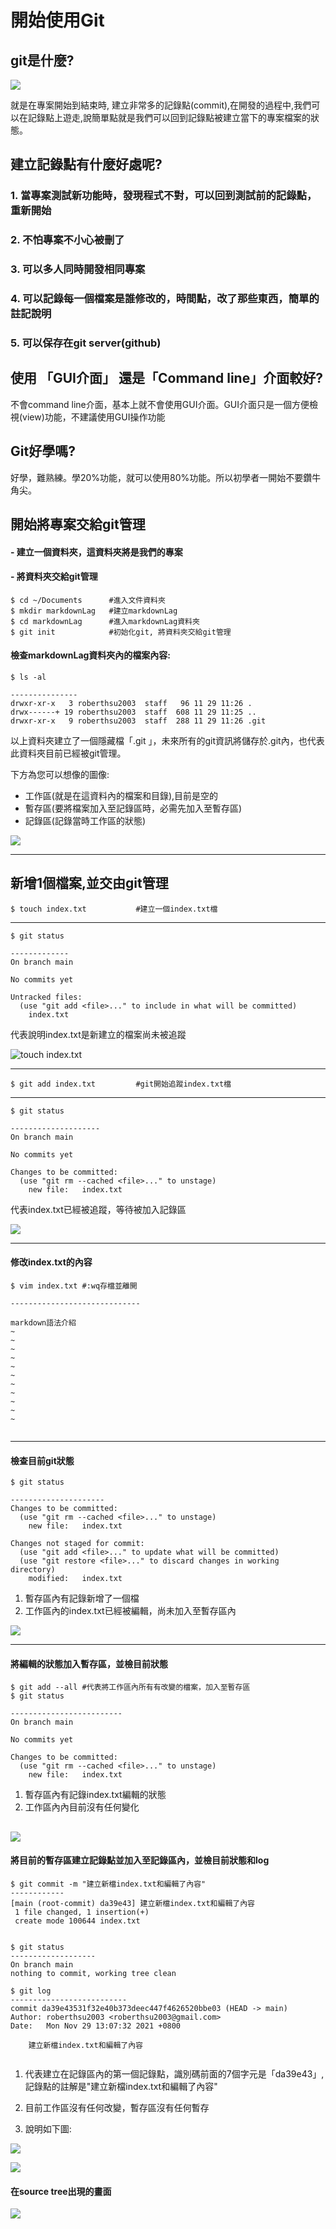 # 開始使用Git

## git是什麼?

![](./images/pic1.png)

就是在專案開始到結束時, 建立非常多的記錄點(commit),在開發的過程中,我們可以在記錄點上遊走,說簡單點就是我們可以回到記錄點被建立當下的專案檔案的狀態。

## 建立記錄點有什麼好處呢?

### 1. 當專案測試新功能時，發現程式不對，可以回到測試前的記錄點，重新開始
### 2. 不怕專案不小心被刪了
### 3. 可以多人同時開發相同專案
### 4. 可以記錄每一個檔案是誰修改的，時間點，改了那些東西，簡單的註記說明
### 5. 可以保存在git server(github)

## 使用 「GUI介面」 還是「Command line」介面較好?

不會command line介面，基本上就不會使用GUI介面。GUI介面只是一個方便檢視(view)功能，不建議使用GUI操作功能

##  Git好學嗎?
好學，難熟練。學20%功能，就可以使用80%功能。所以初學者一開始不要鑽牛角尖。

## 開始將專案交給git管理
#### - 建立一個資料夾，這資料夾將是我們的專案
#### - 將資料夾交給git管理

```
$ cd ~/Documents      #進入文件資料夾
$ mkdir markdownLag   #建立markdownLag
$ cd markdownLag      #進入markdownLag資料夾 
$ git init            #初始化git, 將資料夾交給git管理
```

#### 檢查markdownLag資料夾內的檔案內容:



```
$ ls -al

---------------
drwxr-xr-x   3 roberthsu2003  staff   96 11 29 11:26 .
drwx------+ 19 roberthsu2003  staff  608 11 29 11:25 ..
drwxr-xr-x   9 roberthsu2003  staff  288 11 29 11:26 .git
```

以上資料夾建立了一個隱藏檔「.git 」，未來所有的git資訊將儲存於.git內，也代表此資料夾目前已經被git管理。

下方為您可以想像的圖像:

- 工作區(就是在這資料內的檔案和目錄),目前是空的
- 暫存區(要將檔案加入至記錄區時，必需先加入至暫存區)
- 記錄區(記錄當時工作區的狀態)

![](./images/pic3.png)

---

## 新增1個檔案,並交由git管理

```
$ touch index.txt           #建立一個index.txt檔
```



---

```
$ git status

-------------
On branch main

No commits yet

Untracked files:
  (use "git add <file>..." to include in what will be committed)
	index.txt

```

代表說明index.txt是新建立的檔案尚未被追蹤

![touch index.txt](./images/pic4.png)

---

```
$ git add index.txt         #git開始追蹤index.txt檔
```

---

```
$ git status 

--------------------
On branch main

No commits yet

Changes to be committed:
  (use "git rm --cached <file>..." to unstage)
	new file:   index.txt

```

代表index.txt已經被追蹤，等待被加入記錄區

![](./images/pic5.png)

---

#### 修改index.txt的內容

```
$ vim index.txt #:wq存檔並離開

-----------------------------

markdown語法介紹
~                                                                               
~                                                                               
~                                                                               
~                                                                               
~                                                                               
~                                                                               
~                                                                               
~                                                                               
~                                                                               
~                                                                               
~                                                                                                                                                             
 
```

---

#### 檢查目前git狀態

```
$ git status

---------------------
Changes to be committed:
  (use "git rm --cached <file>..." to unstage)
	new file:   index.txt

Changes not staged for commit:
  (use "git add <file>..." to update what will be committed)
  (use "git restore <file>..." to discard changes in working directory)
	modified:   index.txt

```

1. 暫存區內有記錄新增了一個檔
2. 工作區內的index.txt已經被編輯，尚未加入至暫存區內

![](./images/pic6.png)

---

#### 將編輯的狀態加入暫存區，並檢目前狀態

```
$ git add --all #代表將工作區內所有有改變的檔案，加入至暫存區
$ git status

-------------------------
On branch main

No commits yet

Changes to be committed:
  (use "git rm --cached <file>..." to unstage)
	new file:   index.txt

```

1. 暫存區內有記錄index.txt編輯的狀態
2. 工作區內內目前沒有任何變化

![](./images/pic7.png)
---

#### 將目前的暫存區建立記錄點並加入至記錄區內，並檢目前狀態和log

```
$ git commit -m "建立新檔index.txt和編輯了內容"
------------
[main (root-commit) da39e43] 建立新檔index.txt和編輯了內容
 1 file changed, 1 insertion(+)
 create mode 100644 index.txt
 
  
$ git status
-------------------
On branch main
nothing to commit, working tree clean

$ git log
--------------------------
commit da39e43531f32e40b373deec447f4626520bbe03 (HEAD -> main)
Author: roberthsu2003 <roberthsu2003@gmail.com>
Date:   Mon Nov 29 13:07:32 2021 +0800

    建立新檔index.txt和編輯了內容


```

1. 代表建立在記錄區內的第一個記錄點，識別碼前面的7個字元是「da39e43」,記錄點的註解是"建立新檔index.txt和編輯了內容"

2. 目前工作區沒有任何改變，暫存區沒有任何暫存

3. 說明如下圖:

![](./images/pic8.png)


![](./images/pic9.png)

#### 在source tree出現的畫面

![](./images/pic10.png)





